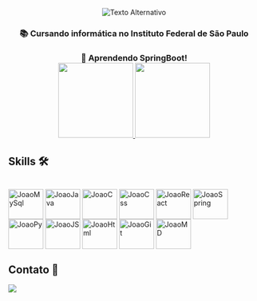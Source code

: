 <p align="center">
  <img src="https://imgur.com/pp6KbPW.gif" alt="Texto Alternativo">
</p>

<h3 align="center">📚 Cursando informática no Instituto Federal de São Paulo</h3> 
<h3 align="center">🌱 Aprendendo SpringBoot!

<div align="center">
  <a href="https://github.com/JoaoAHaupt">
    <img height="150em" src="https://github-readme-stats.vercel.app/api/top-langs/?username=JoaoAHaupt&layout=compact&langs_count=7&theme=dracula"/>
  </a>
  <img height="150em" src="https://github-readme-stats.vercel.app/api?username=JoaoAHaupt&show_icons=true&theme=dracula&include_all_commits=true&count_private=true"/>
</div>

## Skills 🛠
<div style="display: inline_block"><br>
  <img align="center" alt="JoaoMySql" height="60" width="70" src="https://cdn.jsdelivr.net/gh/devicons/devicon/icons/mysql/mysql-original-wordmark.svg" />
  <img align="center" alt="JoaoJava" height="60" width="70"  src="https://cdn.jsdelivr.net/gh/devicons/devicon/icons/java/java-original.svg" />
  <img align="center" alt="JoaoC" height="60" width="70"  src="https://cdn.jsdelivr.net/gh/devicons/devicon/icons/c/c-original.svg" />
  <img align="center" alt="JoaoCss" height="60" width="70" src="https://cdn.jsdelivr.net/gh/devicons/devicon/icons/css3/css3-original-wordmark.svg" />
  <img align="center" alt="JoaoReact" height="60" width="70" src="https://cdn.jsdelivr.net/gh/devicons/devicon/icons/react/react-original.svg" />
  <img align="center" alt="JoaoSpring" height="60" width="70" src="https://cdn.jsdelivr.net/gh/devicons/devicon/icons/spring/spring-original.svg" />
  <img align="center" alt="JoaoPy" height="60" width="70" src="https://cdn.jsdelivr.net/gh/devicons/devicon/icons/python/python-original.svg" />
  <img align="center" alt="JoaoJS" height="60" width="70"  src="https://cdn.jsdelivr.net/gh/devicons/devicon/icons/javascript/javascript-original.svg" />
  <img align="center" alt="JoaoHtml" height="60" width="70"  src="https://cdn.jsdelivr.net/gh/devicons/devicon/icons/html5/html5-original-wordmark.svg" />
  <img align="center" alt="JoaoGit" height="60" width="70"  src="https://cdn.jsdelivr.net/gh/devicons/devicon/icons/git/git-original.svg" />
  <img align="center" alt="JoaoMD" height="60" width="70" src="https://cdn.jsdelivr.net/gh/devicons/devicon/icons/markdown/markdown-original.svg" />






## Contato 📱
  <a href = "mailto:joao.haupt.profissional@gmail.com"><img src="https://img.shields.io/badge/-Gmail-%23333?style=for-the-badge&logo=gmail" target="_blank"></a>




